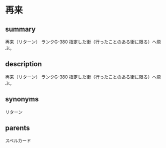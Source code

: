 # 再来

## summary
再来（リターン）
ランクG-380
指定した街（行ったことのある街に限る）へ飛ぶ。
## description
再来（リターン）
ランクG-380
指定した街（行ったことのある街に限る）へ飛ぶ。
## synonyms
リターン
## parents
スペルカード